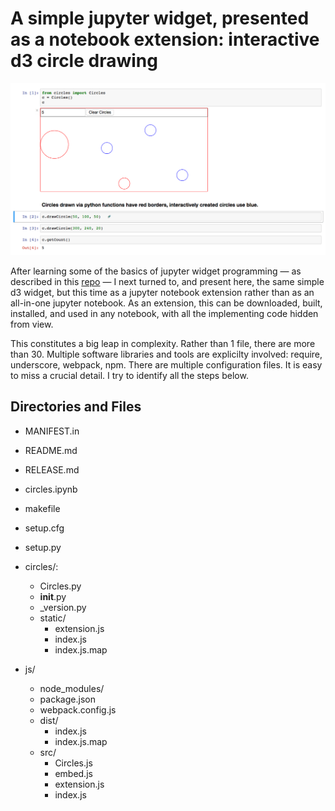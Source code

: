 # A simple jupyter widget, presented as a notebook extension: interactive d3 circle drawing

<img src="https://github.com/paul-shannon/jupyter-widget-demo-nbextension/blob/master/circles.png"/>

After learning some of the basics of jupyter widget programming &mdash; as described
in this [repo](https://github.com/paul-shannon/jupyter-widget-demo-all-in-notebook) 
 &mdash; I next turned to, and present here, the same
simple d3 widget, but this time as a jupyter notebook extension rather than as an all-in-one
jupyter notebook.  As an extension, this can be
downloaded, built, installed, and used in any notebook, with all the implementing
code hidden from view.

This constitutes a big leap in complexity.  Rather than 1 file, there are more than 30.
Multiple software libraries and tools are explicilty involved: require, underscore, 
webpack, npm.  There are multiple configuration files.  It is easy to
miss a crucial detail.  I try to identify all the steps below.

## Directories and Files

- MANIFEST.in
- README.md
- RELEASE.md
- circles.ipynb
- makefile
- setup.cfg
- setup.py

- circles/:
   * Circles.py
   * __init__.py
   * _version.py
   * static/
     + extension.js
     + index.js
     + index.js.map

- js/
   * node_modules/
   * package.json
   * webpack.config.js
   * dist/
      + index.js
      + index.js.map
   * src/
      + Circles.js
      + embed.js
      + extension.js
      + index.js
